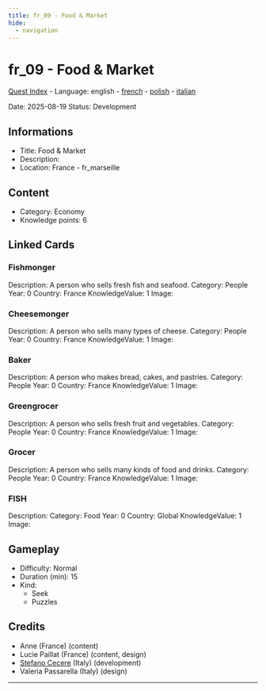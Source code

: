 ```yaml
---
title: fr_09 - Food & Market
hide:
  - navigation
---
```


# fr_09 - Food & Market
[Quest Index](./index.md) - Language: english - [french](./fr_09.fr.md) - [polish](./fr_09.pl.md) - [italian](./fr_09.it.md)

Date: 2025-08-19
Status: Development

## Informations

- Title: Food & Market
- Description: 
- Location: France - fr_marseille
## Content
- Category: Economy
- Knowledge points: 6

## Linked Cards
### Fishmonger
Description: A person who sells fresh fish and seafood.
Category: People
Year: 0
Country: France
KnowledgeValue: 1
Image: 

### Cheesemonger
Description: A person who sells many types of cheese.
Category: People
Year: 0
Country: France
KnowledgeValue: 1
Image: 

### Baker
Description: A person who makes bread, cakes, and pastries.
Category: People
Year: 0
Country: France
KnowledgeValue: 1
Image: 

### Greengrocer
Description: A person who sells fresh fruit and vegetables.
Category: People
Year: 0
Country: France
KnowledgeValue: 1
Image: 

### Grocer
Description: A person who sells many kinds of food and drinks.
Category: People
Year: 0
Country: France
KnowledgeValue: 1
Image: 

### FISH
Description: 
Category: Food
Year: 0
Country: Global
KnowledgeValue: 1
Image: 

## Gameplay
- Difficulty: Normal
- Duration (min): 15
- Kind:
  - Seek
  - Puzzles
## Credits
- Anne (France) (content)
- Lucie Paillat (France) (content, design)
- [Stefano Cecere](https://stefanocecere.com) (Italy) (development)
- Valeria Passarella (Italy) (design)

---

